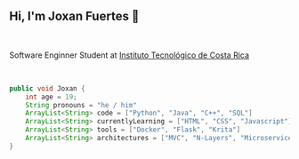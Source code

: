 ## Hi, I'm Joxan Fuertes 👋

<br>

Software Enginner Student at [Instituto Tecnológico de Costa Rica](https://www.tec.ac.cr/)

<br>

<!--
**JoxanF/JoxanF** is a ✨ _special_ ✨ repository because its `README.md` (this file) appears on your GitHub profile.

Here are some ideas to get you started:

- 🔭 I’m currently working on ...
- 🌱 I’m currently learning ...
- 👯 I’m looking to collaborate on ...
- 🤔 I’m looking for help with ...
- 💬 Ask me about ...
- 📫 How to reach me: ...
- 😄 Pronouns: ...
- ⚡ Fun fact: ...
-->
```Java
public void Joxan {
    int age = 19;
    String pronouns = "he / him"
    ArrayList<String> code = ["Python", "Java", "C++", "SQL"]
    ArrayList<String> currentlyLearning = ["HTML", "CSS", "Javascript"]
    ArrayList<String> tools = ["Docker", "Flask", "Krita"]
    ArrayList<String> architectures = ["MVC", "N-Layers", "Microservices"]
}
```
